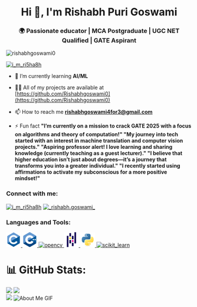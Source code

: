 <h1 align="center">Hi 👋, I'm Rishabh Puri Goswami</h1>
<h3 align="center">🌍 Passionate educator | MCA Postgraduate | UGC NET Qualified | GATE Aspirant</h3>

<p align="left"> <img src="https://komarev.com/ghpvc/?username=rishabhgoswami0&label=Profile%20views&color=0e75b6&style=flat" alt="rishabhgoswami0" /> </p>

<p align="left"> <a href="https://twitter.com/i_m_ri5ha8h" target="blank"><img src="https://img.shields.io/twitter/follow/i_m_ri5ha8h?logo=twitter&style=for-the-badge" alt="i_m_ri5ha8h" /></a> </p>

- 🌱 I’m currently learning **AI/ML**

- 👨‍💻 All of my projects are available at [https://github.com/Rishabhgoswami0](https://github.com/Rishabhgoswami0)

- 📫 How to reach me **rishabhgoswami4for3@gmail.com**

- ⚡ Fun fact **"I’m currently on a mission to crack GATE 2025 with a focus on algorithms and theory of computation!" "My journey into tech started with an interest in machine translation and computer vision projects." "Aspiring professor alert! I love learning and sharing knowledge (currently teaching as a guest lecturer)." "I believe that higher education isn’t just about degrees—it’s a journey that transforms you into a greater individual." "I recently started using affirmations to activate my subconscious for a more positive mindset!"**

<h3 align="left">Connect with me:</h3>
<p align="left">
<a href="https://twitter.com/i_m_ri5ha8h" target="blank"><img align="center" src="https://raw.githubusercontent.com/rahuldkjain/github-profile-readme-generator/master/src/images/icons/Social/twitter.svg" alt="i_m_ri5ha8h" height="30" width="40" /></a>
<a href="https://instagram.com/_rishabh.goswami_" target="blank"><img align="center" src="https://raw.githubusercontent.com/rahuldkjain/github-profile-readme-generator/master/src/images/icons/Social/instagram.svg" alt="_rishabh.goswami_" height="30" width="40" /></a>
</p>

<h3 align="left">Languages and Tools:</h3>
<p align="left"> <a href="https://www.cprogramming.com/" target="_blank" rel="noreferrer"> <img src="https://raw.githubusercontent.com/devicons/devicon/master/icons/c/c-original.svg" alt="c" width="40" height="40"/> </a> <a href="https://www.w3schools.com/cpp/" target="_blank" rel="noreferrer"> <img src="https://raw.githubusercontent.com/devicons/devicon/master/icons/cplusplus/cplusplus-original.svg" alt="cplusplus" width="40" height="40"/> </a> <a href="https://opencv.org/" target="_blank" rel="noreferrer"> <img src="https://www.vectorlogo.zone/logos/opencv/opencv-icon.svg" alt="opencv" width="40" height="40"/> </a> <a href="https://pandas.pydata.org/" target="_blank" rel="noreferrer"> <img src="https://raw.githubusercontent.com/devicons/devicon/2ae2a900d2f041da66e950e4d48052658d850630/icons/pandas/pandas-original.svg" alt="pandas" width="40" height="40"/> </a> <a href="https://www.python.org" target="_blank" rel="noreferrer"> <img src="https://raw.githubusercontent.com/devicons/devicon/master/icons/python/python-original.svg" alt="python" width="40" height="40"/> </a> <a href="https://scikit-learn.org/" target="_blank" rel="noreferrer"> <img src="https://upload.wikimedia.org/wikipedia/commons/0/05/Scikit_learn_logo_small.svg" alt="scikit_learn" width="40" height="40"/> </a> </p>

# 📊 GitHub Stats:
![](https://github-readme-stats.vercel.app/api/top-langs/?username=Rishabhgoswami0&theme=radical&border=false&include_all_commits=true&count_private=true&layout=compact)
![](https://github-readme-stats.vercel.app/api?username=Rishabhgoswami0&theme=radical&_border=false&include_all_commits=true&count_private=true)<br/>
![](https://github-readme-streak-stats.herokuapp.com/?user=Rishabhgoswami0&theme=radical&hide_border=false)
<img src="https://github.com/7oSkaaa/7oSkaaa/blob/main/Images/about_me.gif?raw=true" alt="About Me GIF" width="180px">
<br/>
